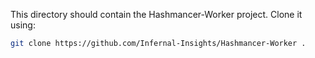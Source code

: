 This directory should contain the Hashmancer-Worker project.
Clone it using:

```bash
git clone https://github.com/Infernal-Insights/Hashmancer-Worker .
```

